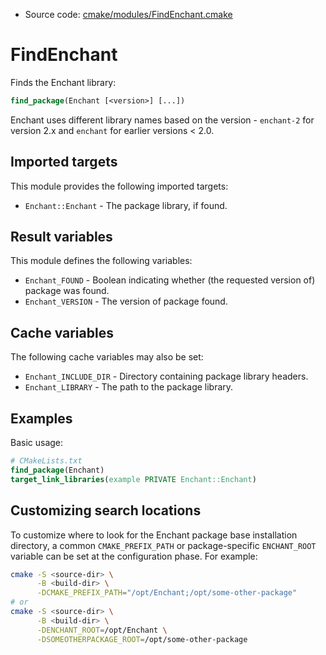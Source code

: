 <!-- This is auto-generated file. -->
* Source code: [cmake/modules/FindEnchant.cmake](https://github.com/petk/php-build-system/blob/master/cmake/cmake/modules/FindEnchant.cmake)

# FindEnchant

Finds the Enchant library:

```cmake
find_package(Enchant [<version>] [...])
```

Enchant uses different library names based on the version - `enchant-2` for
version 2.x and `enchant` for earlier versions < 2.0.

## Imported targets

This module provides the following imported targets:

* `Enchant::Enchant` - The package library, if found.

## Result variables

This module defines the following variables:

* `Enchant_FOUND` - Boolean indicating whether (the requested version of)
  package was found.
* `Enchant_VERSION` - The version of package found.

## Cache variables

The following cache variables may also be set:

* `Enchant_INCLUDE_DIR` - Directory containing package library headers.
* `Enchant_LIBRARY` - The path to the package library.

## Examples

Basic usage:

```cmake
# CMakeLists.txt
find_package(Enchant)
target_link_libraries(example PRIVATE Enchant::Enchant)
```

## Customizing search locations

To customize where to look for the Enchant package base
installation directory, a common `CMAKE_PREFIX_PATH` or
package-specific `ENCHANT_ROOT` variable can be set at
the configuration phase. For example:

```sh
cmake -S <source-dir> \
      -B <build-dir> \
      -DCMAKE_PREFIX_PATH="/opt/Enchant;/opt/some-other-package"
# or
cmake -S <source-dir> \
      -B <build-dir> \
      -DENCHANT_ROOT=/opt/Enchant \
      -DSOMEOTHERPACKAGE_ROOT=/opt/some-other-package
```
